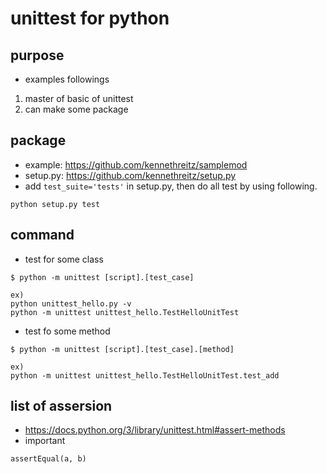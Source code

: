 # unittest for python

## purpose

- examples followings
1. master of basic of unittest
1. can make some package

## package

- example: https://github.com/kennethreitz/samplemod
- setup.py: https://github.com/kennethreitz/setup.py
- add `test_suite='tests'` in setup.py, then do all test by using following.
```
python setup.py test
```

## command

- test for some class
```
$ python -m unittest [script].[test_case]

ex)
python unittest_hello.py -v
python -m unittest unittest_hello.TestHelloUnitTest

```

- test fo some method
```
$ python -m unittest [script].[test_case].[method]

ex)
python -m unittest unittest_hello.TestHelloUnitTest.test_add
```

## list of assersion

- https://docs.python.org/3/library/unittest.html#assert-methods
- important
```
assertEqual(a, b)
```
